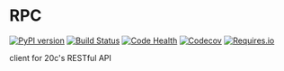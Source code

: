 
# RPC



[![PyPI version](https://badge.fury.io/py/twentyc.rpc.svg)](https://badge.fury.io/py/twentyc.rpc)
[![Build Status](https://travis-ci.org/20c/twentyc.rpc.svg?branch=master)](https://travis-ci.org/20c/twentyc.rpc)
[![Code Health](https://landscape.io/github/20c/twentyc.rpc/master/landscape.svg?style=flat)](https://landscape.io/github/20c/twentyc.rpc/master)
[![Codecov](https://img.shields.io/codecov/c/github/20c/twentyc.rpc/master.svg?maxAge=2592000)](https://codecov.io/github/20c/twentyc.rpc)
[![Requires.io](https://img.shields.io/requires/github/20c/twentyc.rpc.svg?maxAge=2592000)](https://requires.io/github/20c/twentyc.rpc/requirements)



client for 20c's RESTful API

